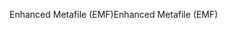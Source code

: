 <span data-ttu-id="0533c-101">Enhanced Metafile (EMF)</span><span class="sxs-lookup"><span data-stu-id="0533c-101">Enhanced Metafile (EMF)</span></span>